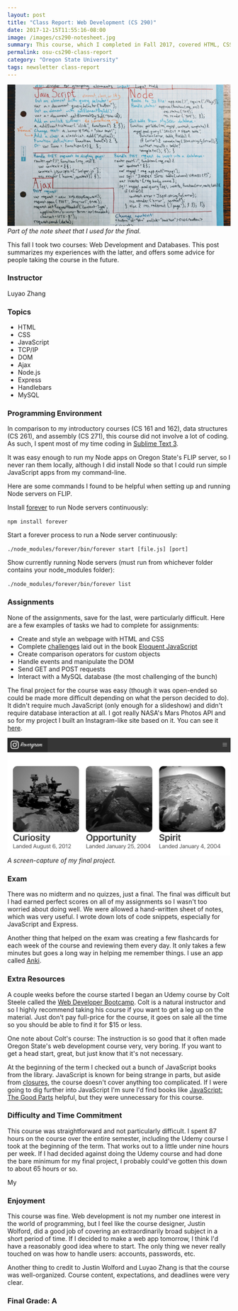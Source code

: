 ```yaml
---
layout: post
title: "Class Report: Web Development (CS 290)"
date: 2017-12-15T11:55:16-08:00
image: /images/cs290-notesheet.jpg
summary: This course, which I completed in Fall 2017, covered HTML, CSS, JavaScript, Node, and MySQL.
permalink: osu-cs290-class-report
category: "Oregon State University"
tags: newsletter class-report
---
```


![sheet](/images/cs290-notesheet.jpg)
*Part of the note sheet that I used for the final.*

This fall I took two courses: Web Development and Databases. This post summarizes my experiences with the latter, and offers some advice for people taking the course in the future. 

### Instructor

Luyao Zhang

### Topics

- HTML
- CSS
- JavaScript
- TCP/IP
- DOM
- Ajax
- Node.js
- Express
- Handlebars
- MySQL

### Programming Environment

In comparison to my introductory courses (CS 161 and 162), data structures (CS 261), and assembly (CS 271), this course did not involve a lot of coding. As such, I spent most of my time coding in [Sublime Text 3](https://www.sublimetext.com/3). 

It was easy enough to run my Node apps on Oregon State's FLIP server, so I never ran them locally, although I did install Node so that I could run simple JavaScript apps from my command-line. 

Here are some commands I found to be helpful when setting up and running Node servers on FLIP.

Install [forever](https://github.com/foreverjs/forever) to run Node servers continuously:  

`npm install forever`

Start a forever process to run a Node server continuously:  

`./node_modules/forever/bin/forever start [file.js] [port]`

Show currently running Node servers (must run from whichever folder contains your node_modules folder):  

`./node_modules/forever/bin/forever list`

### Assignments

None of the assignments, save for the last, were particularly difficult. Here are a few examples of tasks we had to complete for assignments: 

- Create and style an webpage with HTML and CSS
- Complete [challenges](http://eloquentjavascript.net/04_data.html#h_IJBU+aXOIC) laid out in the book [Eloquent JavaScript](http://eloquentjavascript.net/)
- Create comparison operators for custom objects
- Handle events and manipulate the DOM
- Send GET and POST requests
- Interact with a MySQL database (the most challenging of the bunch)

The final project for the course was easy (though it was open-ended so could be made more difficult depending on what the person decided to do). It didn't require much JavaScript (only enough for a slideshow) and didn't require database interaction at all. I got really NASA's Mars Photos API and so for my project I built an Instagram-like site based on it. You can see it [here](http://projects.alexmontjohn.com/rovergram/).

![rovergram website](/images/rovergram-screencap.png)
*A screen-capture of my final project.*

### Exam

There was no midterm and no quizzes, just a final. The final was difficult but I had earned perfect scores on all of my assignments so I wasn't too worried about doing well. We were allowed a hand-written sheet of notes, which was very useful. I wrote down lots of code snippets, especially for JavaScript and Express.

Another thing that helped on the exam was creating a few flashcards for each week of the course and reviewing them every day. It only takes a few minutes but goes a long way in helping me remember things. I use an app called [Anki](https://apps.ankiweb.net/). 

### Extra Resources

A couple weeks before the course started I began an Udemy course by Colt Steele called the [Web Developer Bootcamp](https://www.udemy.com/the-web-developer-bootcamp/). Colt is a natural instructor and so I highly recommend taking his course if you want to get a leg up on the material. Just don't pay full-price for the course, it goes on sale all the time so you should be able to find it for $15 or less.

One note about Colt's course: The instruction is so good that it often made Oregon State's web development course very, very boring. If you want to get a head start, great, but just know that it's not necessary. 

At the beginning of the term I checked out a bunch of JavaScript books from the library. JavaScript is known for being strange in parts, but aside from [closures](https://stackoverflow.com/questions/111102/how-do-javascript-closures-work), the course doesn't cover anything too complicated. If I were going to dig further into JavaScript I'm sure I'd find books like [JavaScript: The Good Parts](http://shop.oreilly.com/product/9780596517748.do) helpful, but they were unnecessary for this course.

### Difficulty and Time Commitment

This course was straightforward and not particularly difficult. I spent 87 hours on the course over the entire semester, including the Udemy course I took at the beginning of the term. That works out to a little under nine hours per week. If I had decided against doing the Udemy course and had done the bare minimum for my final project, I probably could've gotten this down to about 65 hours or so. 

My 

### Enjoyment

This course was fine. Web development is not my number one interest in the world of programming, but I feel like the course designer, Justin Wolford, did a good job of covering an extraordinarily broad subject in a short period of time. If I decided to make a web app tomorrow, I think I'd have a reasonably good idea where to start. The only thing we never really touched on was how to handle users: accounts, passwords, etc.

Another thing to credit to Justin Wolford and Luyao Zhang is that the course was well-organized. Course content, expectations, and deadlines were very clear.

### Final Grade: A